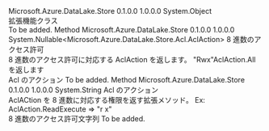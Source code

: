 <Type Name="AclActionExtension" FullName="Microsoft.Azure.DataLake.Store.Acl.AclActionExtension">
  <TypeSignature Language="C#" Value="public static class AclActionExtension" />
  <TypeSignature Language="ILAsm" Value=".class public auto ansi abstract sealed beforefieldinit AclActionExtension extends System.Object" />
  <TypeSignature Language="DocId" Value="T:Microsoft.Azure.DataLake.Store.Acl.AclActionExtension" />
  <TypeSignature Language="VB.NET" Value="Public Module AclActionExtension" />
  <TypeSignature Language="F#" Value="type AclActionExtension = class" />
  <AssemblyInfo>
    <AssemblyName>Microsoft.Azure.DataLake.Store</AssemblyName>
    <AssemblyVersion>0.1.0.0</AssemblyVersion>
    <AssemblyVersion>1.0.0.0</AssemblyVersion>
  </AssemblyInfo>
  <Base>
    <BaseTypeName>System.Object</BaseTypeName>
  </Base>
  <Interfaces />
  <Docs>
    <summary>
            拡張機能クラス
            </summary>
    <remarks>To be added.</remarks>
  </Docs>
  <Members>
    <Member MemberName="GetAclAction">
      <MemberSignature Language="C#" Value="public static Nullable&lt;Microsoft.Azure.DataLake.Store.Acl.AclAction&gt; GetAclAction (string rwx);" />
      <MemberSignature Language="ILAsm" Value=".method public static hidebysig valuetype System.Nullable`1&lt;valuetype Microsoft.Azure.DataLake.Store.Acl.AclAction&gt; GetAclAction(string rwx) cil managed" />
      <MemberSignature Language="DocId" Value="M:Microsoft.Azure.DataLake.Store.Acl.AclActionExtension.GetAclAction(System.String)" />
      <MemberSignature Language="VB.NET" Value="Public Function GetAclAction (rwx As String) As Nullable(Of AclAction)" />
      <MemberSignature Language="F#" Value="static member GetAclAction : string -&gt; Nullable&lt;Microsoft.Azure.DataLake.Store.Acl.AclAction&gt;" Usage="Microsoft.Azure.DataLake.Store.Acl.AclActionExtension.GetAclAction rwx" />
      <MemberType>Method</MemberType>
      <AssemblyInfo>
        <AssemblyName>Microsoft.Azure.DataLake.Store</AssemblyName>
        <AssemblyVersion>0.1.0.0</AssemblyVersion>
        <AssemblyVersion>1.0.0.0</AssemblyVersion>
      </AssemblyInfo>
      <ReturnValue>
        <ReturnType>System.Nullable&lt;Microsoft.Azure.DataLake.Store.Acl.AclAction&gt;</ReturnType>
      </ReturnValue>
      <Parameters>
        <Parameter Name="rwx" Type="System.String" />
      </Parameters>
      <Docs>
        <param name="rwx">8 進数のアクセス許可</param>
        <summary>
            8 進数のアクセス許可に対応する AclAction を返します。 "Rwx"AclAction.All を返します
            </summary>
        <returns>Acl のアクション</returns>
        <remarks>To be added.</remarks>
      </Docs>
    </Member>
    <Member MemberName="GetRwx">
      <MemberSignature Language="C#" Value="public static string GetRwx (this Microsoft.Azure.DataLake.Store.Acl.AclAction act);" />
      <MemberSignature Language="ILAsm" Value=".method public static hidebysig string GetRwx(valuetype Microsoft.Azure.DataLake.Store.Acl.AclAction act) cil managed" />
      <MemberSignature Language="DocId" Value="M:Microsoft.Azure.DataLake.Store.Acl.AclActionExtension.GetRwx(Microsoft.Azure.DataLake.Store.Acl.AclAction)" />
      <MemberSignature Language="VB.NET" Value="&lt;Extension()&gt;&#xA;Public Function GetRwx (act As AclAction) As String" />
      <MemberSignature Language="F#" Value="static member GetRwx : Microsoft.Azure.DataLake.Store.Acl.AclAction -&gt; string" Usage="Microsoft.Azure.DataLake.Store.Acl.AclActionExtension.GetRwx act" />
      <MemberType>Method</MemberType>
      <AssemblyInfo>
        <AssemblyName>Microsoft.Azure.DataLake.Store</AssemblyName>
        <AssemblyVersion>0.1.0.0</AssemblyVersion>
        <AssemblyVersion>1.0.0.0</AssemblyVersion>
      </AssemblyInfo>
      <ReturnValue>
        <ReturnType>System.String</ReturnType>
      </ReturnValue>
      <Parameters>
        <Parameter Name="act" Type="Microsoft.Azure.DataLake.Store.Acl.AclAction" RefType="this" />
      </Parameters>
      <Docs>
        <param name="act">Acl のアクション</param>
        <summary>
            AclACtion を 8 進数に対応する権限を返す拡張メソッド。 Ex: AclAction.ReadExecute =&gt; "r x"
            </summary>
        <returns>8 進数のアクセス許可文字列</returns>
        <remarks>To be added.</remarks>
      </Docs>
    </Member>
  </Members>
</Type>
